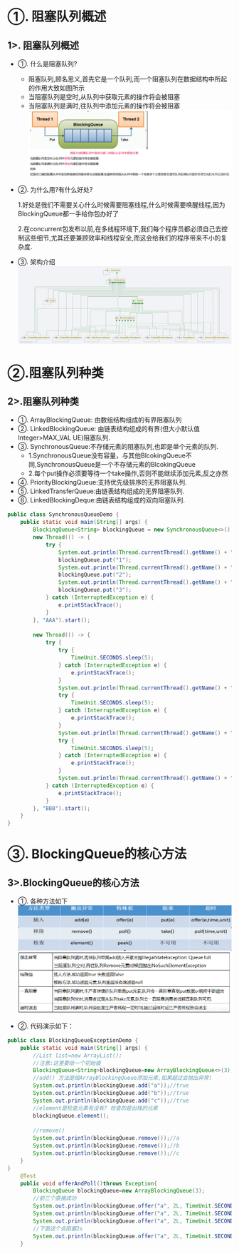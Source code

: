 
# ①. 阻塞队列概述

## 1>. 阻塞队列概述

- ①. 什么是阻塞队列?
  - 阻塞队列,顾名思义,首先它是一个队列,而一个阻塞队列在数据结构中所起的作用大致如图所示
  - 当阻塞队列是空时,从队列中获取元素的操作将会被阻塞
  - 当阻塞队列是满时,往队列中添加元素的操作将会被阻塞
![img.png](img.png)
- ②. 为什么用?有什么好处?
  
  1.好处是我们不需要关心什么时候需要阻塞线程,什么时候需要唤醒线程,因为BlockingQueue都一手给你包办好了
  
  2.在concurrent包发布以前,在多线程环境下,我们每个程序员都必须自己去控制这些细节,尤其还要兼顾效率和线程安全,而这会给我们的程序带来不小的复杂度.

- ③. 架构介绍
![img_1.png](img_1.png)

# ②.阻塞队列种类

## 2>.阻塞队列种类
- ①. ArrayBlockingQueue: 由数组结构组成的有界阻塞队列
- ②. LinkedBlockingQueue: 由链表结构组成的有界(但大小默认值 Integer>MAX_VAL UE)阻塞队列.
- ③. SynchronousQueue:不存储元素的阻塞队列,也即是单个元素的队列.
  - 1.SynchronousQueue没有容量，与其他BlcokingQueue不同,SynchronousQueue是一个不存储元素的BlcokingQueue
  - 2.每个put操作必须要等待一个take操作,否则不能继续添加元素,反之亦然 
- ④. PriorityBlockingQueue:支持优先级排序的无界阻塞队列.
- ⑤. LinkedTransferQueue:由链表结构组成的无界阻塞队列.
- ⑥. LinkedBlockingDeque:由链表结构组成的双向阻塞队列.
```java
public class SynchronousQueueDemo {
    public static void main(String[] args) {
        BlockingQueue<String> blockingQueue = new SynchronousQueue<>();
        new Thread(() -> {
            try {
                System.out.println(Thread.currentThread().getName() + "\t put 1");
                blockingQueue.put("1");
                System.out.println(Thread.currentThread().getName() + "\t put 2");
                blockingQueue.put("2");
                System.out.println(Thread.currentThread().getName() + "\t put 3");
                blockingQueue.put("3");
            } catch (InterruptedException e) {
                e.printStackTrace();
            }
        }, "AAA").start();

        new Thread(() -> {
            try {
                try {
                    TimeUnit.SECONDS.sleep(5);
                } catch (InterruptedException e) {
                    e.printStackTrace();
                }
                System.out.println(Thread.currentThread().getName() + "\t" + blockingQueue.take());
                try {
                    TimeUnit.SECONDS.sleep(5);
                } catch (InterruptedException e) {
                    e.printStackTrace();
                }
                System.out.println(Thread.currentThread().getName() + "\t" + blockingQueue.take());
                try {
                    TimeUnit.SECONDS.sleep(5);
                } catch (InterruptedException e) {
                    e.printStackTrace();
                }
                System.out.println(Thread.currentThread().getName() + "\t" + blockingQueue.take());
            } catch (InterruptedException e) {
                e.printStackTrace();
            }
        }, "BBB").start();
    }
}

```

# ③. BlockingQueue的核心方法

## 3>.BlockingQueue的核心方法

- ①. 各种方法如下
![img_2.png](img_2.png)
![img_3.png](img_3.png)

- ②. 代码演示如下：
```java
public class BlockingQueueExceptionDemo {
    public static void main(String[] args) {
        //List list=new ArrayList();
        //注意:这里要给一个初始值
        BlockingQueue<String>blockingQueue=new ArrayBlockingQueue<>(3);
        //add() 方法是给ArrayBlockingQueue添加元素,如果超过会抛出异常!
        System.out.println(blockingQueue.add("a"));//true
        System.out.println(blockingQueue.add("b"));//true
        System.out.println(blockingQueue.add("c"));//true
        //element是检查元素有没有? 检查的是出栈的元素
        blockingQueue.element();

        //remove()
        System.out.println(blockingQueue.remove());//a
        System.out.println(blockingQueue.remove());//b
        System.out.println(blockingQueue.remove());//c
    }
}
    @Test
    public void offerAndPoll()throws Exception{
        BlockingQueue blockingQueue=new ArrayBlockingQueue(3);
        //前三个直接成功
        System.out.println(blockingQueue.offer("a", 2L, TimeUnit.SECONDS));
        System.out.println(blockingQueue.offer("a", 2L, TimeUnit.SECONDS));
        System.out.println(blockingQueue.offer("a", 2L, TimeUnit.SECONDS));
        //下面这个会阻塞2s
        System.out.println(blockingQueue.offer("a", 2L, TimeUnit.SECONDS));
    }

```






















































